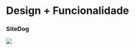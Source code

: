 
# Design + Funcionalidade
### SiteDog
![](https://github.com/Rafael-Yokoyama/ProjetosPessoaisWeb/blob/master/SiteDog/gif.foto.gif)

